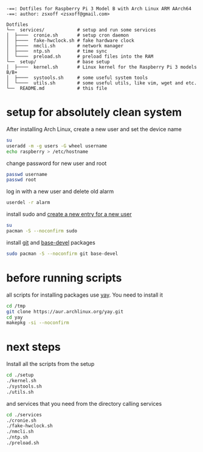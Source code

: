 ```
-==: Dotfiles for Raspberry Pi 3 Model B with Arch Linux ARM AArch64
-==: author: zsxoff <zsxoff@gmail.com>

Dotfiles
└──  services/            # setup and run some services
│  ├────  cronie.sh       # setup cron daemon
│  ├────  fake-hwclock.sh # fake hardware clock
│  ├────  nmcli.sh        # network manager
│  ├────  ntp.sh          # time sync
│  └────  preload.sh      # preload files into the RAM
└──  setup/               # base setup
│  ├────  kernel.sh       # Linux kernel for the Raspberry Pi 3 models B/B+
│  ├────  systools.sh     # some useful system tools
│  └────  utils.sh        # some useful utils, like vim, wget and etc.
└──  README.md            # this file
```

# setup for absolutely clean system
After installing Arch Linux, create a new user and set the device name

```bash
su
useradd -m -g users -G wheel username
echo raspberry > /etc/hostname
```

change password for new user and root
```bash
passwd username
passwd root
```

log in with a new user and delete old alarm
```bash
userdel -r alarm
```

install sudo and [create a new entry for a new user](https://wiki.archlinux.org/index.php/Sudo#Configuration)
```bash
su
pacman -S --noconfirm sudo
```

install [git](https://wiki.archlinux.org/index.php/git) and [base-devel](https://www.archlinux.org/groups/x86_64/base-devel/) packages
```bash
sudo pacman -S --noconfirm git base-devel
```

# before running scripts
all scripts for installing packages use [yay](https://github.com/Jguer/yay). You need to install it
```bash
cd /tmp
git clone https://aur.archlinux.org/yay.git
cd yay
makepkg -si --noconfirm
```

# next steps
Install all the scripts from the setup
```bash
cd ./setup
./kernel.sh
./systools.sh
./utils.sh
```

and services that you need from the directory calling services
```bash
cd ./services
./cronie.sh
./fake-hwclock.sh
./nmcli.sh
./ntp.sh
./preload.sh
```